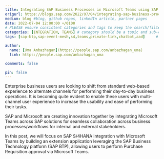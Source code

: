 ```yaml
---
title: Integrating SAP Business Processes in Microsoft Teams using SAP Business Technology Platform
origurl: https://blogs.sap.com/2022/07/04/integrating-sap-business-processes-in-microsoft-teams-using-sap-business-technology-platform/
medium: blog #blog, github repos, linkedIn article, partner pages
date: 2022-07-04 12:00:00 +/0100
# PLEASE ensure consistent categories and tags to keep the search/filtering meaningful!
categories: [INTEGRATION, TEAMS] # category should be a topic and sub-category primary product
tags: [sap-btp,sap-event-mesh,s4,teams,private-link,chatbot,aad]     # TAG names should always be lowercase

author:
  name: [Uma Anbazhagan](https://people.sap.com/anbazhagan_uma)
  link: https://people.sap.com/anbazhagan_uma

comments: false

pin: false
---
```

Enterprise business users are looking to shift from standard web-based experience to alternate channels for performing their day-to-day business operations. It is becoming quite evident to enable these users with multi-channel user experience to increase the usability and ease of performing their tasks.

SAP and Microsoft are creating innovation together by integrating Microsoft Teams across SAP solutions for seamless collaboration across business processes/workflows for internal and external stakeholders.

In this post, we will focus on SAP S/4HANA integration with Microsoft Teams by building an extension application leveraging the SAP Business Technology platform (SAP BTP), allowing users to perform Purchase Requisition approval via Microsoft Teams.
